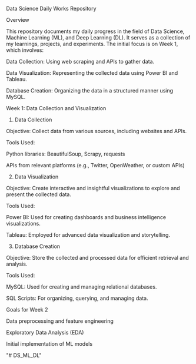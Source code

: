Data Science Daily Works Repository

Overview

This repository documents my daily progress in the field of Data Science, Machine Learning (ML), and Deep Learning (DL). It serves as a collection of my learnings, projects, and experiments. The initial focus is on Week 1, which involves:

Data Collection: Using web scraping and APIs to gather data.

Data Visualization: Representing the collected data using Power BI and Tableau.

Database Creation: Organizing the data in a structured manner using MySQL.

Week 1: Data Collection and Visualization

1. Data Collection

Objective: Collect data from various sources, including websites and APIs.

Tools Used:

Python libraries: BeautifulSoup, Scrapy, requests

APIs from relevant platforms (e.g., Twitter, OpenWeather, or custom APIs)

2. Data Visualization

Objective: Create interactive and insightful visualizations to explore and present the collected data.

Tools Used:

Power BI: Used for creating dashboards and business intelligence visualizations.

Tableau: Employed for advanced data visualization and storytelling.

3. Database Creation

Objective: Store the collected and processed data for efficient retrieval and analysis.

Tools Used:

MySQL: Used for creating and managing relational databases.

SQL Scripts: For organizing, querying, and managing data.

Goals for Week 2

Data preprocessing and feature engineering

Exploratory Data Analysis (EDA)

Initial implementation of ML models

"# DS_ML_DL" 
